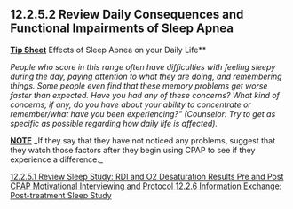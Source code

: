 ## 12.2.5.2 Review Daily Consequences and Functional Impairments of Sleep Apnea

<div class="bs-callout bs-callout-info">
  <p>
    <strong><u>Tip Sheet</u></strong>
    Effects of Sleep Apnea on your Daily Life**
  </p>
</div>

_People who score in this range often have difficulties with feeling sleepy during the day, paying attention to what they are doing, and remembering things. Some people even find that these memory problems get worse faster than expected. Have you had any of these concerns? What kind of concerns, if any, do you have about your ability to concentrate or remember/what have you been experiencing?" (Counselor: Try to get as specific as possible regarding how daily life is affected)._

<div class="bs-callout bs-callout-info">
  <p>
    <strong><u>NOTE</u></strong>
    _If they say that they have not noticed any problems, suggest that they watch those factors after they begin using CPAP to see if they experience a difference._
  </p>
</div>


<div class="center">
<div class="btn-group">
  <a href=":pages_path:/manuals/motivational-interviewing/12-02-05-01-review-sleep-study.md" class="btn btn-default">
    <span class="glyphicon glyphicon-chevron-left"></span>
    12.2.5.1 Review Sleep Study: RDI and O2 Desaturation Results Pre and Post CPAP
  </a>

  <a href=":pages_path:/manuals/motivational-interviewing" class="btn btn-default">
    <span class="glyphicon glyphicon-chevron-up"></span>
    Motivational Interviewing and Protocol
  </a>

  <a href=":pages_path:/motivational-interviewing/12-02-06-info-exchange-posttreatment-sleep-study.md" class="btn btn-success">
    <span class="glyphicon glyphicon-chevron-right"></span>
    12.2.6 Information Exchange: Post-treatment Sleep Study
  </a>
</div>
</div>
